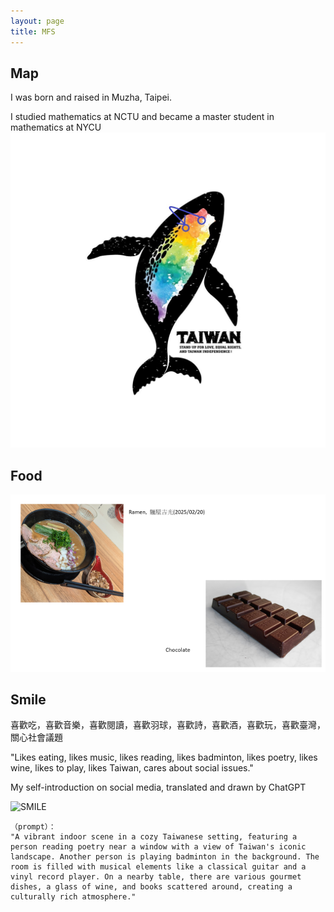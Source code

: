 ```yaml
---
layout: page
title: MFS
---
```


## Map

I was born and raised in Muzha, Taipei.

I studied mathematics at NCTU and became a master student in mathematics at NYCU
![MAP](image/MAP.JPG)

## Food
![Food](image/FOOD.png)

## Smile
喜歡吃，喜歡音樂，喜歡閱讀，喜歡羽球，喜歡詩，喜歡酒，喜歡玩，喜歡臺灣，關心社會議題

"Likes eating, likes music, likes reading, likes badminton, likes poetry, likes wine, likes to play, likes Taiwan, cares about social issues."

My self-introduction on social media, translated and drawn by ChatGPT

![SMILE](SMILE.png)

```
（prompt）：
"A vibrant indoor scene in a cozy Taiwanese setting, featuring a person reading poetry near a window with a view of Taiwan's iconic landscape. Another person is playing badminton in the background. The room is filled with musical elements like a classical guitar and a vinyl record player. On a nearby table, there are various gourmet dishes, a glass of wine, and books scattered around, creating a culturally rich atmosphere."
```

